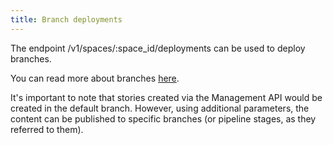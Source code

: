 ```yaml
---
title: Branch deployments
---
```


The endpoint /v1/spaces/:space_id/deployments can be used to deploy branches.

You can read more about branches [here](https://www.storyblok.com/docs/setup-branches-and-releases#pipeline-stage).

It's important to note that stories created via the Management API would be created in the default branch. However, using additional parameters, the content can be published to specific branches (or pipeline stages, as they referred to them).

